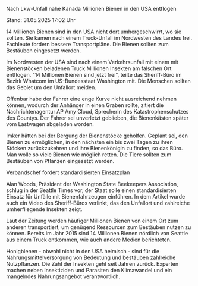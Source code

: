 
Nach Lkw-Unfall nahe Kanada
Millionen Bienen in den USA entflogen


Stand: 31.05.2025 17:02 Uhr


14 Millionen Bienen sind in den USA nicht dort umhergeschwirrt, wo sie sollten. Sie kamen nach einem Truck-Unfall im Nordwesten des Landes frei. Fachleute fordern bessere Transportpläne. Die Bienen sollten zum Bestäuben eingesetzt werden. 



Im Nordwesten der USA sind nach einem Verkehrsunfall mit einem mit Bienenstöcken beladenen Truck Millionen Insekten am falschen Ort entflogen. "14 Millionen Bienen sind jetzt frei", teilte das Sheriff-Büro im Bezirk Whatcom im US-Bundesstaat Washington mit. Die Menschen sollten das Gebiet um den Unfallort meiden.


Offenbar habe der Fahrer eine enge Kurve nicht ausreichend nehmen können, wodurch der Anhänger in einen Graben rollte, zitiert die Nachrichtenagentur AP Amy Cloud, Sprecherin des Katastrophenschutzes des Countys. Der Fahrer sei unverletzt geblieben, die Bienenkästen später vom Lastwagen abgeladen worden.


Imker hätten bei der Bergung der Bienenstöcke geholfen. Geplant sei, den Bienen zu ermöglichen, in den nächsten ein bis zwei Tagen zu ihren Stöcken zurückzukehren und ihre Bienenkönigin zu finden, so das Büro. Man wolle so viele Bienen wie möglich retten. Die Tiere sollten zum Bestäuben von Pflanzen eingesetzt werden.

Verbandschef fordert standardisierten Einsatzplan


Alan Woods, Präsident der Washington State Beekeepers Association, schlug in der Seattle Times vor, der Staat solle einen standardisierten Einsatz für Unfälle mit Bienenfahrzeugen einführen. In dem Artikel wurde auch ein Video des Sheriff-Büros verlinkt, das den Unfallort und zahlreiche umherfliegende Insekten zeigt.


Laut der Zeitung werden häufiger Millionen Bienen von einem Ort zum anderen transportiert, um genügend Ressourcen zum Bestäuben nutzen zu können. Bereits im Jahr 2015 sind 14 Millionen Bienen nördlich von Seattle aus einem Truck entkommen, wie auch andere Medien berichteten.


Honigbienen - obwohl nicht in den USA heimisch - sind für die Nahrungsmittelversorgung von Bedeutung und bestäuben zahlreiche Nutzpflanzen. Die Zahl der Insekten geht seit Jahren zurück. Experten machen neben Insektiziden und Parasiten den Klimawandel und ein mangelndes Nahrungsangebot verantwortlich.

